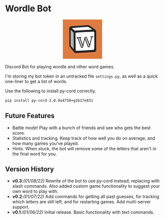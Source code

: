 # Wordle Bot

<p align="center">
  <img src="wordlebot.png"/>
</p>

Discord Bot for playing wordle and other word games.

I'm storing my bot token in an untracked file ```settings.py```, as well as a quick one-liner to get a list of words.

Use the following to install py-cord correctly. 

```bash
pip install py-cord-2.0.0a4758+g1b17e831
```

## Future Features
* Battle mode! Play with a bunch of friends and see who gets the best score. 
* Statistics and tracking. Keep track of how well you do on average, and how many games you've played.
* Hints. When stuck, the bot will remove some of the letters that aren't in the final word for you. 

## Version History

* **v0.3**:_(01/08/22)_ Rewrite of the bot to use py-cord instead, replacing with slash commands. Also added custom game functionality to suggest your own word to play with.
* **v0.2**:_(01/07/22)_ Add commands for getting all past guesses, for tracking which letters are still left, and for restarting games. Add multi-server support.
* **v0.1**:_(01/06/22)_ Initial release. Basic functionality with text commands.
